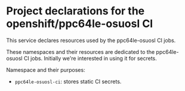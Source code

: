 # Project declarations for the openshift/ppc64le-osuosl CI

This service declares resources used by the ppc64le-osuosl CI jobs.

These namespaces and their resources are dedicated to the ppc64le-osuosl CI jobs.
Initially we're interested in using it for secrets.

Namespace and their purposes:
* `ppc64le-osuosl-ci`: stores static CI secrets.
